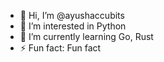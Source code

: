 - 👋 Hi, I’m @ayushaccubits
- 👀 I’m interested in Python
- 🌱 I’m currently learning Go, Rust
- ⚡ Fun fact: Fun fact

<!---
ayushaccubits/ayushaccubits is a ✨ special ✨ repository because its `README.md` (this file) appears on your GitHub profile.
You can click the Preview link to take a look at your changes.
--->
